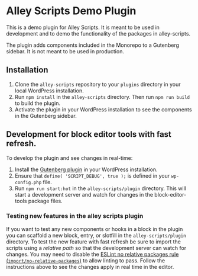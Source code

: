 # Alley Scripts Demo Plugin

This is a demo plugin for Alley Scripts. It is meant to be used in development and to
demo the functionality of the packages in alley-scripts.

The plugin adds components included in the Monorepo to a Gutenberg sidebar. It is not meant to
be used in production.

## Installation

1. Clone the `alley-scripts` repository to your `plugins` directory in your local WordPress installation.
2. Run `npm install` in the `alley-scripts` directory. Then run `npm run build` to build the plugin.
3. Activate the plugin in your WordPress installation to see the components in the Gutenberg sidebar.

## Development for block editor tools with fast refresh.
To develop the plugin and see changes in real-time:
1. Install the [Gutenberg plugin](https://wordpress.org/plugins/gutenberg/) in your WordPress installation.
2. Ensure that `define( 'SCRIPT_DEBUG', true );` is defined in your `wp-config.php` file.
1. Run `npm run start:hot` in the `alley-scripts/plugin` directory. This will start a development server and watch for changes in the block-editor-tools package files.

### Testing new features in the alley scripts plugin
If you want to test any new components or hooks in a block in the plugin you can scaffold a new block, entry, or slotfill in the `alley-scripts/plugin` directory.
To test the new feature with fast refresh be sure to import the scripts using a _relative path_ so that the development server can watch for changes. You may need to disable the [ESLint no relative packages rule (`import/no-relative-packages`)](https://github.com/import-js/eslint-plugin-import/blob/main/docs/rules/no-relative-packages.md) to allow linting to pass. Follow the instructions above to see the changes apply in real time in the editor.
